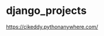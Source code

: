 # django_projects
<a 
href="https://cikeddy.pythonanywhere.com/">https://cikeddy.pythonanywhere.com/<a>
